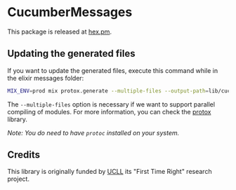 # CucumberMessages

This package is released at [hex.pm](https://hex.pm/packages/cucumber_messages).

## Updating the generated files

If you want to update the generated files, execute this command while in the elixir messages folder:

```bash
MIX_ENV=prod mix protox.generate --multiple-files --output-path=lib/cucumber_messages/generated messages.proto
```

The `--multiple-files` option is necessary if we want to support parallel compiling of modules. For more information, you can check the [protox](https://github.com/ahamez/protox) library.

_Note: You do need to have `protoc` installed on your system._

## Credits

This library is originally funded by [UCLL](https://www.ucll.be) its "First Time Right" research project.
